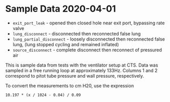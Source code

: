 # Sample Data 2020-04-01

- `exit_port_leak` - opened then closed hole near exit port, bypassing rate valve
- `lung_disconnect` - disconnected then reconnected false lung
- `lung_partial_disconnect` - loosely disconnected then reconnected false lung, (lung stopped cycling and remained inflated)
- `source_disconnect` - complete disconnect then reconnect of pressured air

This is sample data from tests with the ventilator setup at CTS.  Data was sampled in a free running loop at approximately 133Hz.  Columns 1 and 2 correspond to pitot tube pressure and wall pressure, respectively.

To convert the measurements to cm H20, use the expression

    10.197 * (x / 1024 - 0.04) / 0.09
    
